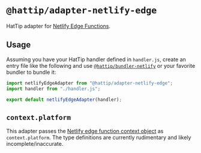 # `@hattip/adapter-netlify-edge`

HatTip adapter for [Netlify Edge Functions](https://docs.netlify.com/netlify-labs/experimental-features/edge-functions).

## Usage

Assuming you have your HatTip handler defined in `handler.js`, create an entry file like the following and use [`@hattip/bundler-netlify`](../bundler-netlify) or your favorite bundler to bundle it:

```js
import netlifyEdgeAdapter from "@hattip/adapter-netlify-edge";
import handler from "./handler.js";

export default netlifyEdgeAdapter(handler);
```

## `context.platform`

This adapter passes the [Netlify edge function context object](https://docs.netlify.com/netlify-labs/experimental-features/edge-functions/api/#netlify-specific-context-object) as `context.platform`. The type definitions are currently rudimentary and likely incomplete/inaccurate.
